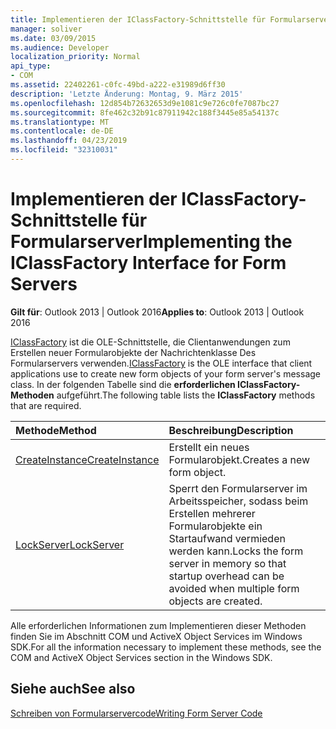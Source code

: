 ```yaml
---
title: Implementieren der IClassFactory-Schnittstelle für Formularserver
manager: soliver
ms.date: 03/09/2015
ms.audience: Developer
localization_priority: Normal
api_type:
- COM
ms.assetid: 22402261-c0fc-49bd-a222-e31989d6ff30
description: 'Letzte Änderung: Montag, 9. März 2015'
ms.openlocfilehash: 12d854b72632653d9e1081c9e726c0fe7087bc27
ms.sourcegitcommit: 8fe462c32b91c87911942c188f3445e85a54137c
ms.translationtype: MT
ms.contentlocale: de-DE
ms.lasthandoff: 04/23/2019
ms.locfileid: "32310031"
---
```

# <a name="implementing-the-iclassfactory-interface-for-form-servers"></a><span data-ttu-id="7576c-103">Implementieren der IClassFactory-Schnittstelle für Formularserver</span><span class="sxs-lookup"><span data-stu-id="7576c-103">Implementing the IClassFactory Interface for Form Servers</span></span>

  
  
<span data-ttu-id="7576c-104">**Gilt für**: Outlook 2013 | Outlook 2016</span><span class="sxs-lookup"><span data-stu-id="7576c-104">**Applies to**: Outlook 2013 | Outlook 2016</span></span> 
  
<span data-ttu-id="7576c-105">[IClassFactory](https://msdn.microsoft.com/library/ms694364%28VS.85%29.aspx) ist die OLE-Schnittstelle, die Clientanwendungen zum Erstellen neuer Formularobjekte der Nachrichtenklasse Des Formularservers verwenden.</span><span class="sxs-lookup"><span data-stu-id="7576c-105">[IClassFactory](https://msdn.microsoft.com/library/ms694364%28VS.85%29.aspx) is the OLE interface that client applications use to create new form objects of your form server's message class.</span></span> <span data-ttu-id="7576c-106">In der folgenden Tabelle sind die **erforderlichen IClassFactory-Methoden** aufgeführt.</span><span class="sxs-lookup"><span data-stu-id="7576c-106">The following table lists the **IClassFactory** methods that are required.</span></span> 
  
|<span data-ttu-id="7576c-107">**Methode**</span><span class="sxs-lookup"><span data-stu-id="7576c-107">**Method**</span></span>|<span data-ttu-id="7576c-108">**Beschreibung**</span><span class="sxs-lookup"><span data-stu-id="7576c-108">**Description**</span></span>|
|:-----|:-----|
|[<span data-ttu-id="7576c-109">CreateInstance</span><span class="sxs-lookup"><span data-stu-id="7576c-109">CreateInstance</span></span>](https://msdn.microsoft.com/library/ms682215%28v=VS.85%29.aspx) <br/> |<span data-ttu-id="7576c-110">Erstellt ein neues Formularobjekt.</span><span class="sxs-lookup"><span data-stu-id="7576c-110">Creates a new form object.</span></span>  <br/> |
|[<span data-ttu-id="7576c-111">LockServer</span><span class="sxs-lookup"><span data-stu-id="7576c-111">LockServer</span></span>](https://msdn.microsoft.com/library/ms682332%28v=VS.85%29.aspx) <br/> |<span data-ttu-id="7576c-112">Sperrt den Formularserver im Arbeitsspeicher, sodass beim Erstellen mehrerer Formularobjekte ein Startaufwand vermieden werden kann.</span><span class="sxs-lookup"><span data-stu-id="7576c-112">Locks the form server in memory so that startup overhead can be avoided when multiple form objects are created.</span></span>  <br/> |
   
<span data-ttu-id="7576c-113">Alle erforderlichen Informationen zum Implementieren dieser Methoden finden Sie im Abschnitt COM und ActiveX Object Services im Windows SDK.</span><span class="sxs-lookup"><span data-stu-id="7576c-113">For all the information necessary to implement these methods, see the COM and ActiveX Object Services section in the Windows SDK.</span></span>
  
## <a name="see-also"></a><span data-ttu-id="7576c-114">Siehe auch</span><span class="sxs-lookup"><span data-stu-id="7576c-114">See also</span></span>



[<span data-ttu-id="7576c-115">Schreiben von Formularservercode</span><span class="sxs-lookup"><span data-stu-id="7576c-115">Writing Form Server Code</span></span>](writing-form-server-code.md)

